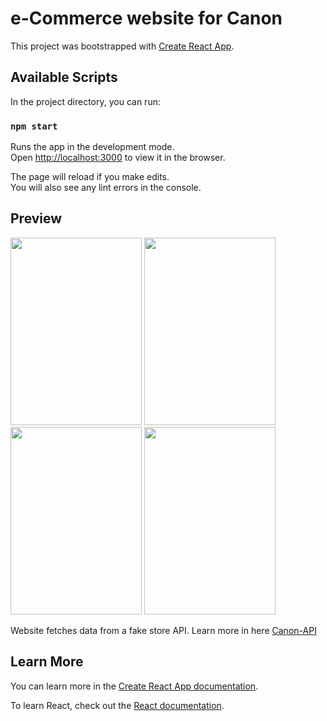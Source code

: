 # e-Commerce website for Canon

This project was bootstrapped with [Create React App](https://github.com/facebook/create-react-app).

## Available Scripts

In the project directory, you can run:

### `npm start`

Runs the app in the development mode.\
Open [http://localhost:3000](http://localhost:3000) to view it in the browser.

The page will reload if you make edits.\
You will also see any lint errors in the console.

## Preview

<div float="left" top=1>
  <img src="" width="210" height="300"/>
  <img src="" width="210" height="300"/> 
  <img src="" width="210" height="300"/>
  <img src="" width="210" height="300"/>
</div>


Website fetches data from a fake store API. Learn more in here [Canon-API](https://github.com/Renc17/Canon-API) 

## Learn More

You can learn more in the [Create React App documentation](https://facebook.github.io/create-react-app/docs/getting-started).

To learn React, check out the [React documentation](https://reactjs.org/).
